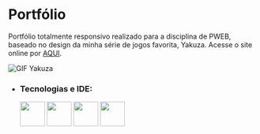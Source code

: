 # Portfólio 

Portfólio totalmente responsivo realizado para a disciplina de PWEB, baseado no design da minha série de jogos favorita, Yakuza.
Acesse o site online por <a href="https://portfolio-gbzap.netlify.app/">AQUI</a>.

![GIF Yakuza](https://github.com/GabrielLBl/Portfolio/blob/main/FridayNight.gif)


+ ### Tecnologias e IDE:
     <img aling="center" heigth="50" width="50" src="https://cdn.jsdelivr.net/gh/devicons/devicon/icons/html5/html5-original.svg" />
     <img aling="center" heigth="50" width="50" src="https://cdn.jsdelivr.net/gh/devicons/devicon/icons/css3/css3-original.svg" />
     <img aling="center" heigth="50" width="50" src="https://cdn.jsdelivr.net/gh/devicons/devicon/icons/javascript/javascript-original.svg" />
     <img aling="center" heigth="50" width="50" src="https://cdn.jsdelivr.net/gh/devicons/devicon/icons/vscode/vscode-original.svg" />
